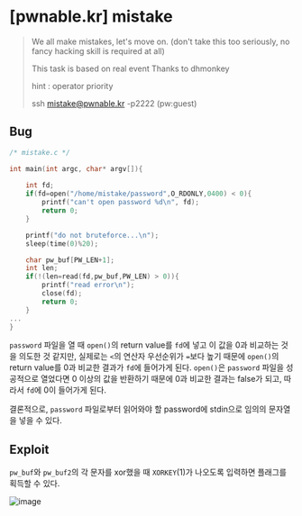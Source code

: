 # [pwnable.kr] mistake

> We all make mistakes, let's move on.
> (don't take this too seriously, no fancy hacking skill is required at all)
>
> This task is based on real event
> Thanks to dhmonkey
>
> hint : operator priority
>
> ssh mistake@pwnable.kr -p2222 (pw:guest)

## Bug

```c
/* mistake.c */

int main(int argc, char* argv[]){
	
	int fd;
	if(fd=open("/home/mistake/password",O_RDONLY,0400) < 0){
		printf("can't open password %d\n", fd);
		return 0;
	}

	printf("do not bruteforce...\n");
	sleep(time(0)%20);

	char pw_buf[PW_LEN+1];
	int len;
	if(!(len=read(fd,pw_buf,PW_LEN) > 0)){
		printf("read error\n");
		close(fd);
		return 0;		
	}
...
}
```

`password` 파일을 열 때 `open()`의 return value를 `fd`에 넣고 이 값을 0과 비교하는 것을 의도한 것 같지만, 실제로는 `<`의 연산자 우선순위가 `=`보다 높기 때문에 `open()`의 return value를 0과 비교한 결과가 `fd`에 들어가게 된다. `open()`은 `password` 파일을 성공적으로 열었다면 0 이상의 값을 반환하기 때문에 0과 비교한 결과는 false가 되고, 따라서 `fd`에 0이 들어가게 된다.

결론적으로, `password` 파일로부터 읽어와야 할 password에 stdin으로 임의의 문자열을 넣을 수 있다.

## Exploit

`pw_buf`와 `pw_buf2`의 각 문자를 xor했을 때 `XORKEY`(1)가 나오도록 입력하면 플래그를 획득할 수 있다.

![image](https://github.com/user-attachments/assets/83b6ddf3-3147-48ae-a1ad-b9ea00fbc8d9)

